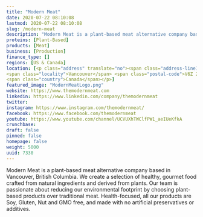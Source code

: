 ```yaml
---
title: "Modern Meat"
date: 2020-07-22 08:10:08
lastmod: 2020-07-22 08:10:08
slug: /modern-meat
description: "Modern Meat is a plant-based meat alternative company based in Vancouver, British Columbia. We create a selection of healthy, gourmet food crafted from natural ingredients and derived from plants. Our team is passionate about reducing our environmental footprint by choosing plant-based products over traditional meat. Health-focused, all our products are Soy, Gluten, Nut and GMO free, and made with no artificial preservatives or additives."
proteins: [Plant-Based]
products: [Meat]
business: [Production]
finance_type: []
regions: [US & Canada]
location: [<p class="address" translate="no"><span class="address-line1">Robson Street</span><br>
<span class="locality">Vancouver</span> <span class="postal-code">V6Z 2E7</span><br>
<span class="country">Canada</span></p>]
featured_image: "ModernMeatLogo.png"
website: https://www.themodernmeat.com
linkedin: https://www.linkedin.com/company/themodernmeat
twitter: 
instagram: https://www.instagram.com/themodernmeat/
facebook: https://www.facebook.com/themodernmeat
youtube: https://www.youtube.com/channel/UCVUXhTWClfPW1_aeIUeKfkA
crunchbase: 
draft: false
pinned: false
homepage: false
weight: 5000
uuid: 7330
---
```

Modern Meat is a plant-based meat alternative company based in Vancouver, British Columbia. We create a selection of healthy, gourmet food crafted from natural ingredients and derived from plants. Our team is passionate about reducing our environmental footprint by choosing plant-based products over traditional meat. Health-focused, all our products are Soy, Gluten, Nut and GMO free, and made with no artificial preservatives or additives.
